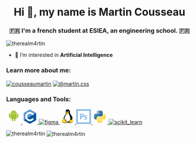 <h1 align="center">Hi 🥳, my name is Martin Cousseau</h1>
<h3 align="center">🇫🇷 I'm a french student at ESIEA, an engineering school. 🇫🇷</h3>

<p align="left"> <img src="https://komarev.com/ghpvc/?username=therealm4rtin&label=Profile%20views&color=0e75b6&style=flat" alt="therealm4rtin" /> </p>

- 🔭 I’m interested in **Artificial Intelligence**

<h3 align="left">Learn more about me:</h3>
<p align="left">
<a href="https://linkedin.com/in/cousseaumartin" target="blank"><img align="center" src="https://raw.githubusercontent.com/rahuldkjain/github-profile-readme-generator/master/src/images/icons/Social/linked-in-alt.svg" alt="cousseaumartin" height="30" width="40" /></a>
<a href="https://medium.com/@martin.css" target="blank"><img align="center" src="https://raw.githubusercontent.com/rahuldkjain/github-profile-readme-generator/master/src/images/icons/Social/medium.svg" alt="@martin.css" height="30" width="40" /></a>
</p>

<h3 align="left">Languages and Tools:</h3>
<p align="left"> <a href="https://developer.android.com" target="_blank" rel="noreferrer"> <img src="https://raw.githubusercontent.com/devicons/devicon/master/icons/android/android-original-wordmark.svg" alt="android" width="40" height="40"/> </a> <a href="https://www.cprogramming.com/" target="_blank" rel="noreferrer"> <img src="https://raw.githubusercontent.com/devicons/devicon/master/icons/c/c-original.svg" alt="c" width="40" height="40"/> </a> <a href="https://www.figma.com/" target="_blank" rel="noreferrer"> <img src="https://www.vectorlogo.zone/logos/figma/figma-icon.svg" alt="figma" width="40" height="40"/> </a> <a href="https://www.linux.org/" target="_blank" rel="noreferrer"> <img src="https://raw.githubusercontent.com/devicons/devicon/master/icons/linux/linux-original.svg" alt="linux" width="40" height="40"/> </a> <a href="https://www.photoshop.com/en" target="_blank" rel="noreferrer"> <img src="https://raw.githubusercontent.com/devicons/devicon/master/icons/photoshop/photoshop-line.svg" alt="photoshop" width="40" height="40"/> </a> <a href="https://www.python.org" target="_blank" rel="noreferrer"> <img src="https://raw.githubusercontent.com/devicons/devicon/master/icons/python/python-original.svg" alt="python" width="40" height="40"/> </a> <a href="https://scikit-learn.org/" target="_blank" rel="noreferrer"> <img src="https://upload.wikimedia.org/wikipedia/commons/0/05/Scikit_learn_logo_small.svg" alt="scikit_learn" width="40" height="40"/> </a> </p>

<p><img align="left" src="https://github-readme-stats.vercel.app/api/top-langs?username=therealm4rtin&show_icons=true&locale=en&layout=compact" alt="therealm4rtin" /></p>

<p>&nbsp;<img align="center" src="https://github-readme-stats.vercel.app/api?username=therealm4rtin&show_icons=true&locale=en" alt="therealm4rtin" /></p>

